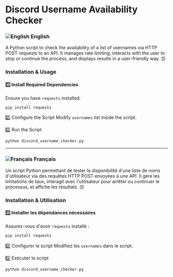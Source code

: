 # Discord Username Availability Checker

### ![English](https://flagcdn.com/20x15/gb.png) English

A Python script to check the availability of a list of usernames via HTTP POST requests to an API. It manages rate limiting, interacts with the user to stop or continue the process, and displays results in a user-friendly way. 😊

### Installation & Usage
#### 1️⃣ Install Required Dependencies
Ensure you have `requests` installed:
```bash
pip install requests
```

2️⃣ Configure the Script
Modify `usernames` list inside the script.

3️⃣ Run the Script
```bash
python discord_username_checker.py
```

  <hr>
  
### ![Français](https://flagcdn.com/20x15/fr.png) Français

Un script Python permettant de tester la disponibilité d'une liste de noms d'utilisateur via des requêtes HTTP POST envoyées à une API. Il gère les limitations de taux, interagit avec l'utilisateur pour arrêter ou continuer le processus, et affiche les résultats. 😊

### Installation & Utilisation
#### 1️⃣ Installer les dépendances nécessaires
Assurez-vous d'avoir `requests` installé :
```bash
pip install requests
```

2️⃣ Configurer le script
Modifiez les `usernames` dans le script.

3️⃣ Exécuter le script
```bash
python discord_username_checker.py
```

